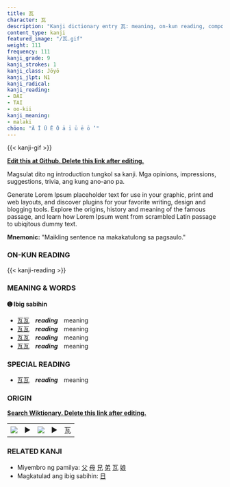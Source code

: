 ```yaml
---
title: 瓦
character: 瓦
description: "Kanji dictionary entry 瓦: meaning, on-kun reading, compounds, origin, related kanji"
content_type: kanji
featured_image: "/瓦.gif"
weight: 111
frequency: 111
kanji_grade: 9
kanji_strokes: 1
kanji_class: Jōyō
kanji_jlpt: N1
kanji_radical: 
kanji_reading: 
- DAI
- TAI
- oo-kii
kanji_meaning:
- malaki
chōon: "Ā Ī Ū Ē Ō ā ī ū ē ō ’"
---
```

[//]: # (Don't edit the line below. Kanji animated GIF code is automatically generated.)
{{< kanji-gif >}}

[//]: # (Edit below this line.)

**[Edit this at Github. Delete this link after editing.](https://github.com/tim0g/tim/tree/main/content/kanji/瓦/index.md)**

Magsulat dito ng introduction tungkol sa kanji. Mga opinions, impressions, suggestions, trivia, ang kung ano-ano pa.

Generate Lorem Ipsum placeholder text for use in your graphic, print and web layouts, and discover plugins for your favorite writing, design and blogging tools. Explore the origins, history and meaning of the famous passage, and learn how Lorem Ipsum went from scrambled Latin passage to ubiqitous dummy text.
 
**Mnemonic:** "Maikling sentence na makakatulong sa pagsaulo."

### ON-KUN READING

[//]: # (Don't edit the line below. ON-KUN READING code is automatically generated.)
{{< kanji-reading >}}

### MEANING & WORDS

#### ➊ **Ibig sabihin**
  - [瓦](../瓦)[瓦](../瓦)　***reading***　meaning
  - [瓦](../瓦)[瓦](../瓦)　***reading***　meaning
  - [瓦](../瓦)[瓦](../瓦)　***reading***　meaning
  - [瓦](../瓦)[瓦](../瓦)　***reading***　meaning

### SPECIAL READING
  - [瓦](../瓦)[瓦](../瓦)　***reading***　meaning

### ORIGIN

**[Search Wiktionary. Delete this link after editing.](https://wiktionary.org/wiki/瓦)**
<table class="kanji-table"><tr><td>
<img src="60px-瓦-bronze.svg.png">
</td><td>▶</td><td>
<img src="60px-瓦-oracle.svg.png">
</td><td>▶</td>
<td class="kanji-origin">瓦</td>
</tr></table>

### RELATED KANJI
- Miyembro ng pamilya: [父](../父) [母](../母) [兄](../兄) [弟](../弟) [瓦](../瓦) [娘](../娘)
- Magkatulad ang ibig sabihin: [日](../日)
